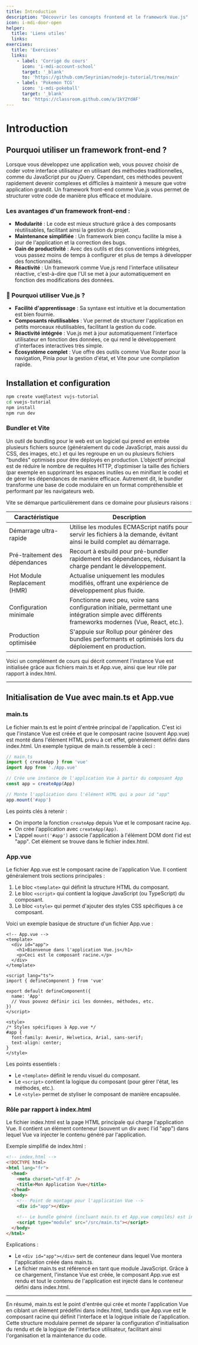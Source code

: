 ```yaml
---
title: Introduction
description: "Découvrir les concepts frontend et le framework Vue.js"
icon: i-mdi-door-open
helper:
  title: 'Liens utiles'
  links:
exercises:
  title: 'Exercices'
  links:
    - label: 'Corrigé du cours'
      icon: 'i-mdi-account-school'
      target: '_blank'
      to: 'https://github.com/Seyrinian/nodejs-tutorial/tree/main'
    - label: 'Pokemon TCG'
      icon: 'i-mdi-pokeball'
      target: '_blank'
      to: 'https://classroom.github.com/a/1kY2YdAF'
---
```

# Introduction

## Pourquoi utiliser un framework front-end ?

Lorsque vous développez une application web, vous pouvez choisir de coder votre interface utilisateur en utilisant des méthodes traditionnelles, comme du JavaScript pur ou jQuery. Cependant, ces méthodes peuvent rapidement devenir complexes et difficiles à maintenir à mesure que votre application grandit. Un framework front-end comme Vue.js vous permet de structurer votre code de manière plus efficace et modulaire.

### Les avantages d'un framework front-end :

- **Modularité** : Le code est mieux structuré grâce à des composants réutilisables, facilitant ainsi la gestion du projet.
- **Maintenance simplifiée** : Un framework bien conçu facilite la mise à jour de l'application et la correction des bugs.
- **Gain de productivité** : Avec des outils et des conventions intégrées, vous passez moins de temps à configurer et plus de temps à développer des fonctionnalités.
- **Réactivité** : Un framework comme Vue.js rend l'interface utilisateur réactive, c'est-à-dire que l'UI se met à jour automatiquement en fonction des modifications des données.

### 📌 Pourquoi utiliser Vue.js ?

- **Facilité d'apprentissage** : Sa syntaxe est intuitive et la documentation est bien fournie.
- **Composants réutilisables** : Vue permet de structurer l'application en petits morceaux réutilisables, facilitant la gestion du code.
- **Réactivité intégrée** : Vue.js met à jour automatiquement l'interface utilisateur en fonction des données, ce qui rend le développement d'interfaces interactives très simple.
- **Écosystème complet** : Vue offre des outils comme Vue Router pour la navigation, Pinia pour la gestion d'état, et Vite pour une compilation rapide.

## Installation et configuration

```sh
npm create vue@latest vujs-tutorial
cd vuejs-tutorial
npm install
npm run dev
```

### Bundler et Vite

Un outil de bundling pour le web est un logiciel qui prend en entrée plusieurs fichiers source (généralement du code JavaScript, mais aussi du CSS, des images, etc.) et qui les regroupe en un ou plusieurs fichiers "bundlés" optimisés pour être déployés en production. L’objectif principal est de réduire le nombre de requêtes HTTP, d’optimiser la taille des fichiers (par exemple en supprimant les espaces inutiles ou en minifiant le code) et de gérer les dépendances de manière efficace. Autrement dit, le bundler transforme une base de code modulaire en un format compréhensible et performant par les navigateurs web.

Vite se démarque particulièrement dans ce domaine pour plusieurs raisons :

| Caractéristique                | Description                                                                                                                                                  |
|--------------------------------|--------------------------------------------------------------------------------------------------------------------------------------------------------------|
| Démarrage ultra-rapide         | Utilise les modules ECMAScript natifs pour servir les fichiers à la demande, évitant ainsi le build complet au démarrage.                                    |
| Pré-traitement des dépendances | Recourt à esbuild pour pré-bundler rapidement les dépendances, réduisant la charge pendant le développement.                                                  |
| Hot Module Replacement (HMR)   | Actualise uniquement les modules modifiés, offrant une expérience de développement plus fluide.                                                                |
| Configuration minimale         | Fonctionne avec peu, voire sans configuration initiale, permettant une intégration simple avec différents frameworks modernes (Vue, React, etc.).            |
| Production optimisée           | S'appuie sur Rollup pour générer des bundles performants et optimisés lors du déploiement en production.                                                       |

Voici un complément de cours qui décrit comment l'instance Vue est initialisée grâce aux fichiers main.ts et App.vue, ainsi que leur rôle par rapport à index.html.

---

## Initialisation de Vue avec main.ts et App.vue

### main.ts

Le fichier main.ts est le point d'entrée principal de l'application. C'est ici que l'instance Vue est créée et que le composant racine (souvent App.vue) est monté dans l'élément HTML prévu à cet effet, généralement défini dans index.html. Un exemple typique de main.ts ressemble à ceci :

```ts
// main.ts
import { createApp } from 'vue'
import App from './App.vue'

// Crée une instance de l'application Vue à partir du composant App
const app = createApp(App)

// Monte l'application dans l'élément HTML qui a pour id "app"
app.mount('#app')
```

Les points clés à retenir :
- On importe la fonction `createApp` depuis Vue et le composant racine `App`.
- On crée l'application avec `createApp(App)`.
- L'appel `mount('#app')` associe l'application à l'élément DOM dont l'id est "app". Cet élément se trouve dans le fichier index.html.

### App.vue

Le fichier App.vue est le composant racine de l'application Vue. Il contient généralement trois sections principales :

1. Le bloc `<template>` qui définit la structure HTML du composant.
2. Le bloc `<script>` qui contient la logique JavaScript (ou TypeScript) du composant.
3. Le bloc `<style>` qui permet d'ajouter des styles CSS spécifiques à ce composant.

Voici un exemple basique de structure d'un fichier App.vue :

```vue
<!-- App.vue -->
<template>
  <div id="app">
    <h1>Bienvenue dans l'application Vue.js</h1>
    <p>Ceci est le composant racine.</p>
  </div>
</template>

<script lang="ts">
import { defineComponent } from 'vue'

export default defineComponent({
  name: 'App'
  // Vous pouvez définir ici les données, méthodes, etc.
})
</script>

<style>
/* Styles spécifiques à App.vue */
#app {
  font-family: Avenir, Helvetica, Arial, sans-serif;
  text-align: center;
}
</style>
```

Les points essentiels :
- Le `<template>` définit le rendu visuel du composant.
- Le `<script>` contient la logique du composant (pour gérer l'état, les méthodes, etc.).
- Le `<style>` permet de styliser le composant de manière encapsulée.

### Rôle par rapport à index.html

Le fichier index.html est la page HTML principale qui charge l'application Vue. Il contient un élément conteneur (souvent un div avec l'id "app") dans lequel Vue va injecter le contenu généré par l'application.

Exemple simplifié de index.html :

```html
<!-- index.html -->
<!DOCTYPE html>
<html lang="fr">
  <head>
    <meta charset="utf-8" />
    <title>Mon Application Vue</title>
  </head>
  <body>
    <!-- Point de montage pour l'application Vue -->
    <div id="app"></div>

    <!-- Le bundle généré (incluant main.ts et App.vue compilés) est injecté ici par Vite -->
    <script type="module" src="/src/main.ts"></script>
  </body>
</html>
```

Explications :
- Le `<div id="app"></div>` sert de conteneur dans lequel Vue montera l'application créée dans main.ts.
- Le fichier main.ts est référencé en tant que module JavaScript. Grâce à ce chargement, l'instance Vue est créée, le composant App.vue est rendu et tout le contenu de l'application est injecté dans le conteneur défini dans index.html.

---

En résumé, main.ts est le point d'entrée qui crée et monte l'application Vue en ciblant un élément prédéfini dans index.html, tandis que App.vue est le composant racine qui définit l'interface et la logique initiale de l'application. Cette structure modulaire permet de séparer la configuration d'initialisation du rendu et de la logique de l'interface utilisateur, facilitant ainsi l'organisation et la maintenance du code.
